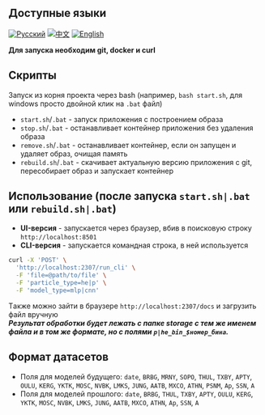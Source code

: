 ## Доступные языки
[![Русский](https://img.shields.io/badge/lang-Русский-blue)](README.md)
[![中文](https://img.shields.io/badge/lang-中文-green?logo=github)](docs/README.zh.md)
[![English](https://img.shields.io/badge/lang-English-green)](docs/README.en.md)

**Для запуска необходим git, docker и curl**
## Скрипты
Запуск из корня проекта через bash (например, `bash start.sh`, для windows просто двойной клик на `.bat` файл)
- `start.sh`/`.bat` - запуск приложения с построением образа
- `stop.sh`/`.bat` - останавливает контейнер приложения без удаления образа
- `remove.sh`/`.bat` - останавливает контейнер, если он запущен и удаляет образ, очищая память
- `rebuild.sh`/`.bat` - скачивает актуальную версию приложения с git, пересобирает образ и запускает контейнер
## Использование (после запуска `start.sh|.bat` или `rebuild.sh|.bat`)
- **UI-версия** - запускается через браузер, вбив в поисковую строку `http://localhost:8501`
- **CLI-версия** - запускается командная строка, в ней используется<br> 
```bash
curl -X 'POST' \
  'http://localhost:2307/run_cli' \
  -F 'file=@path/to/file' \
  -F 'particle_type=he|p' \
  -F 'model_type=mlp|cnn'
```
Tакже можно зайти в браузере `http://localhost:2307/docs` и загрузить файл вручную<br>
***Результат обработки будет лежать с папке storage с тем же именем файла и в том же формате, но с полями `p|he_bin_$номер_бина`.***
## Формат датасетов
- Поля для моделей будущего: `date`, `BRBG`, `MRNY`, `SOPO`, `THUL`, `TXBY`, `APTY`, `OULU`, `KERG`, `YKTK`, `MOSC`, `NVBK`, `LMKS`, `JUNG`, `AATB`, `MXCO`, `ATHN`, `PSNM`, `Ap`, `SSN`, `A`
- Поля для моделей прошлого: `date`, `BRBG`, `THUL`, `TXBY`, `APTY`, `OULU`, `KERG`, `YKTK`, `MOSC`, `NVBK`, `LMKS`, `JUNG`, `AATB`, `MXCO`, `ATHN`, `Ap`, `SSN`, `A`
